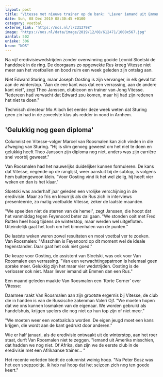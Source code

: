 ```yaml
---
layout: post
title: "Vitesse met nieuwe trainer op de bank: 'Liever iemand uit Emmen dan een Rus'"
date: Sun, 08 Dec 2019 08:30:45 +0100
category: voetbal
externe_link: "https://nos.nl/l/2313798"
image: "https://nos.nl/data/image/2019/12/08/612471/1008x567.jpg"
aantal: 502
unieke: 306
bron: "NOS"
---
```


<p>Na vijf eredivisiewedstrijden zonder overwinning gooide Leonid Sloetski de handdoek in de ring. De doorgaans zo opgewekte Rus kreeg Vitesse niet meer aan het voetballen en bood ruim een week geleden zijn ontslag aan.</p>
<p>Niet Edward Sturing, maar Joseph Oosting is zijn vervanger, in elk geval tot aan de winterstop. "Aan de ene kant was dat een verrassing, aan de andere kant niet", zegt Theo Janssen, clubicoon en trainer van Jong Vitesse. "Iedereen had verwacht dat Edward zou komen, maar hij had zijn redenen het niet te doen."</p>
<p>Technisch directeur Mo Allach liet eerder deze week weten dat Sturing geen zin had in de zoveelste klus als redder in nood in Arnhem.</p>
<h2>'Gelukkig nog geen diploma'</h2>
<p>Columnist en Vitesse-volger Marcel van Roosmalen kan zich vinden in die afweging van Sturing. "Hij is slim genoeg geweest om het niet te doen en gelukkig heeft Theo Janssen zijn diploma nog niet, anders was zijn carrière snel voorbij geweest."</p>
<p>Van Roosmalen had het nauwelijks duidelijker kunnen formuleren. De kans dat Vitesse, negende op de ranglijst, weer aansluit bij de subtop, is volgens hem buitengewoon klein. "Voor Oosting vind ik het wel zielig, hij heeft vier weken en dan is het klaar."</p>
<p>Sloetski was anderhalf jaar geleden een vrolijke verschijning in de eredivisie. Maar zo fris en kleurrijk als de Rus zich in interviews presenteerde, zo matig voetbalde Vitesse, zeker de laatste maanden.</p>
<p>"We speelden niet de sterren van de hemel", zegt Janssen, die hoopt dat het vanmiddag tegen Feyenoord beter zal gaan. "We stonden ooit met Fred Rutten heel hoog tijdens de winterstop, maar werden wel uitgefloten. Uiteindelijk gaat het toch om het binnenhalen van de punten."</p>
<p>De laatste weken waren zowel resultaten en mooi voetbal ver te zoeken. Van Roosmalen: "Misschien is Feyenoord op dit moment wel de ideale tegenstander. Daar gaat het ook niet goed."</p>
<p>De keuze voor Oosting, de assistent van Sloetski, was ook voor Van Roosmalen een verrassing. "Van een verwachtingspatroon is helemaal geen sprake meer. Gelukkig zijn het maar vier wedstrijden. Oosting is de verlosser ook niet. Maar liever iemand uit Emmen dan een Rus."</p>
<p>Een maand geleden maakte Van Roosmalen een 'Korte Corner' over Vitesse:</p>
<p>Daarmee raakt Van Roosmalen aan zijn grootste ergernis bij Vitesse, de club die in handen is van de Russische zakenman Valeri Ojf. "We moeten hopen dat we ons kunnen losmaken van de eigenaar. We worden gebruikt als handelshuis, krijgen spelers die nog niet op hun top zijn of niet meer."</p>
<p>"We moeten weer een voetbalclub worden. De eigen jeugd moet een kans krijgen, die wordt aan de kant gedrukt door anderen."</p>
<p>Wie er half januari, als de eredivisie ontwaakt uit de winterstop, aan het roer staat, durft Van Roosmalen niet te zeggen. "Iemand uit Amerika misschien, dat hadden we nog niet. Of Afrika, dan zijn we de eerste club in de eredivisie met een Afrikaanse trainer... "</p>
<p>Het recente verleden biedt de columnist weinig hoop. "Na Peter Bosz was het een soepzooitje. ik heb nul hoop dat het seizoen zich nog ten goede keert."</p>
